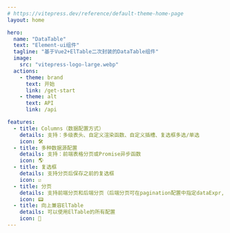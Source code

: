 ```yaml
---
# https://vitepress.dev/reference/default-theme-home-page
layout: home

hero:
  name: "DataTable"
  text: "Element-ui组件"
  tagline: "基于Vue2+ElTable二次封装的DataTable组件"
  image:
    src: "vitepress-logo-large.webp"
  actions:
    - theme: brand
      text: 开始
      link: /get-start
    - theme: alt
      text: API
      link: /api

features:
  - title: Columns（数据配置方式）
    details: 支持：多级表头、自定义渲染函数、自定义插槽、复选框多选/单选
    icon: 🛠️
  - title: 多种数据源配置
    details: 支持：前端表格分页或Promise异步函数
    icon: 🌎
  - title: 复选框
    details: 支持分页后保存之前的复选框
    icon: ☑️
  - title: 分页
    details: 支持前端分页和后端分页（后端分页可在pagination配置中指定dataExpr, totalExpr）
    icon: 📟
  - title: 向上兼容ElTable
    details: 可以使用ElTable的所有配置  
    icon: 🔌
---
```


<style>
.clip {
  --vp-home-hero-name-background: -webkit-linear-gradient(120deg, #bd34fe 30%, #41d1ff);
  --vp-home-hero-image-background-image: linear-gradient(-45deg, #bd34fe 50%, #47caff 50%);
  background: var(--vp-home-hero-name-background);
  -webkit-background-clip: text;
  background-clip: text;
  /* -webkit-text-fill-color: var(--vp-home-hero-name-color); */
}
</style>
